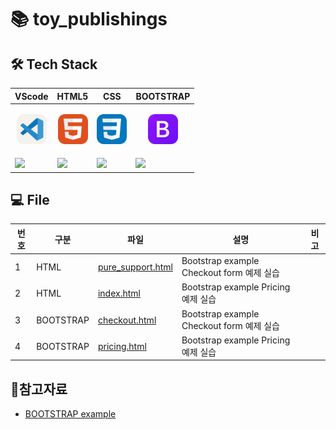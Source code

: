 # 📚 toy_publishings

## 🛠️ Tech Stack

|<center>VScode</center>|<center>HTML5</center>|<center>CSS</center>|<center>BOOTSTRAP</center>|
|--|--|--|--|
|<p align="center"><img alt="vscode" src="./icons/VSCode-Light.svg" width="48"></p>|<p align="center"><img alt="html" src="./icons/HTML.svg" width="48"></p>|<p align="center"><img alt="css" src="./icons/CSS.svg" width="48"></p>|<p align="center"><img alt="bootstrap" src="./icons/Bootstrap.svg" width="48"></p>| 
|<img src="https://img.shields.io/badge/visual studio code-007ACC?style=for-the-badge&logo=visualstudiocode&logoColor=white">|<img src="https://img.shields.io/badge/HTML5-E34F26?style=for-the-badge&logo=html5&logoColor=white">|<img src="https://img.shields.io/badge/CSS-1572B6?style=for-the-badge&logo=css3&logoColor=white">|<img src="https://img.shields.io/badge/bootstrap-7952B3?style=for-the-badge&logo=bootstrap&logoColor=white">|

## 💻 File
|번호|구분|파일|설명|비고|
|--|--|--|--|--|
|1|HTML|[pure_support.html](./docs/pure_support.html)|Bootstrap example Checkout form 예제 실습||
|2|HTML|[index.html](./docs/index.html)|Bootstrap example Pricing 예제 실습||
|3|BOOTSTRAP|[checkout.html](./docs/checkout.html)|Bootstrap example Checkout form 예제 실습||
|4|BOOTSTRAP|[pricing.html](./docs/pricing.html)|Bootstrap example Pricing 예제 실습||

## 📝참고자료

- [BOOTSTRAP example](https://getbootstrap.com/docs/4.0/examples/)